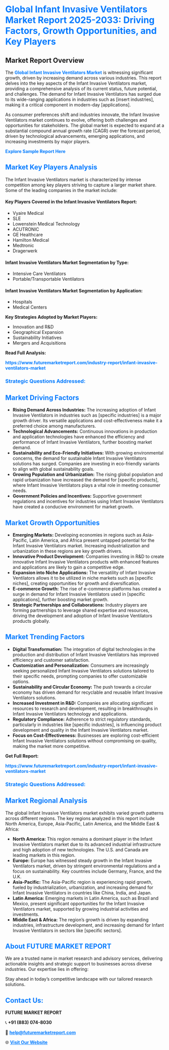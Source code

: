 <h1 style="color: #007BFF;">Global Infant Invasive Ventilators Market Report 2025-2033: Driving Factors, Growth Opportunities, and Key Players</h1>

<section id="overview">
<h2>Market Report Overview</h2>
<p>The <a href="https://www.futuremarketreport.com/industry-report/infant-invasive-ventilators-market" style="color: #007BFF; text-decoration: none;"><strong>Global Infant Invasive Ventilators Market</strong></a> is witnessing significant growth, driven by increasing demand across various industries. This report delves into the key aspects of the Infant Invasive Ventilators market, providing a comprehensive analysis of its current status, future potential, and challenges. The demand for Infant Invasive Ventilators has surged due to its wide-ranging applications in industries such as [insert industries], making it a critical component in modern-day [applications].</p>
<p>As consumer preferences shift and industries innovate, the Infant Invasive Ventilators market continues to evolve, offering both challenges and opportunities for stakeholders. The global market is expected to expand at a substantial compound annual growth rate (CAGR) over the forecast period, driven by technological advancements, emerging applications, and increasing investments by major players.</p>
</section>

<section id="overview">
<p><a href="https://www.futuremarketreport.com/request-sample/reportId=78815" style="color: #007BFF; text-decoration: none;"><strong>Explore Sample Report Here</strong></a></p>
</section>

<section id="key-players">
<h2 style="color: #007BFF;">Market Key Players Analysis</h2>
<p>The Infant Invasive Ventilators market is characterized by intense competition among key players striving to capture a larger market share. Some of the leading companies in the market include:</p>
<h4>Key Players Covered in the Infant Invasive Ventilators Report:</h4>
<ul><li>Vyaire Medical</li><li>SLE</li><li>Lowenstein Medical Technology</li><li>ACUTRONIC</li><li>GE Healthcare</li><li>Hamilton Medical</li><li>Medtronic</li><li>Dragerwerk</li></ul>
<h4>Infant Invasive Ventilators Market Segmentation by Type:</h4>
<ul><li>Intensive Care Ventilators</li><li>Portable/Transportable Ventilators</li></ul>

<h4>Infant Invasive Ventilators Market Segmentation by Application:</h4>
<ul><li>Hospitals</li><li>Medical Centers</li></ul>
<p><strong>Key Strategies Adopted by Market Players:</strong></p>
<ul>
<li>Innovation and R&D</li>
<li>Geographical Expansion</li>
<li>Sustainability Initiatives</li>
<li>Mergers and Acquisitions</li>
</ul>
</section>

<section>
<p><strong>Read Full Analysis: </strong></p><a href="https://www.futuremarketreport.com/industry-report/infant-invasive-ventilators-market" style="color: #007BFF; text-decoration: none;"><strong>https://www.futuremarketreport.com/industry-report/infant-invasive-ventilators-market</strong></a>
<h3 style="color: #007BFF;">Strategic Questions Addressed:</h3>
</section>

<section id="driving-factors">
<h2 style="color: #007BFF;">Market Driving Factors</h2>
<ul>
<li><strong>Rising Demand Across Industries:</strong> The increasing adoption of Infant Invasive Ventilators in industries such as [specific industries] is a major growth driver. Its versatile applications and cost-effectiveness make it a preferred choice among manufacturers.</li>
<li><strong>Technological Advancements:</strong> Continuous innovations in production and application technologies have enhanced the efficiency and performance of Infant Invasive Ventilators, further boosting market demand.</li>
<li><strong>Sustainability and Eco-Friendly Initiatives:</strong> With growing environmental concerns, the demand for sustainable Infant Invasive Ventilators solutions has surged. Companies are investing in eco-friendly variants to align with global sustainability goals.</li>
<li><strong>Growing Population and Urbanization:</strong> The rising global population and rapid urbanization have increased the demand for [specific products], where Infant Invasive Ventilators plays a vital role in meeting consumer needs.</li>
<li><strong>Government Policies and Incentives:</strong> Supportive government regulations and incentives for industries using Infant Invasive Ventilators have created a conducive environment for market growth.</li>
</ul>
</section>

<section id="growth-opportunities">
<h2 style="color: #007BFF;">Market Growth Opportunities</h2>
<ul>
<li><strong>Emerging Markets:</strong> Developing economies in regions such as Asia-Pacific, Latin America, and Africa present untapped potential for the Infant Invasive Ventilators market. Increasing industrialization and urbanization in these regions are key growth drivers.</li>
<li><strong>Innovative Product Development:</strong> Companies investing in R&D to create innovative Infant Invasive Ventilators products with enhanced features and applications are likely to gain a competitive edge.</li>
<li><strong>Expansion into Niche Applications:</strong> The versatility of Infant Invasive Ventilators allows it to be utilized in niche markets such as [specific niches], creating opportunities for growth and diversification.</li>
<li><strong>E-commerce Growth:</strong> The rise of e-commerce platforms has created a surge in demand for Infant Invasive Ventilators used in [specific applications], further boosting market growth.</li>
<li><strong>Strategic Partnerships and Collaborations:</strong> Industry players are forming partnerships to leverage shared expertise and resources, driving the development and adoption of Infant Invasive Ventilators products globally.</li>
</ul>
</section>

<section id="trending-factors">
<h2 style="color: #007BFF;">Market Trending Factors</h2>
<ul>
<li><strong>Digital Transformation:</strong> The integration of digital technologies in the production and distribution of Infant Invasive Ventilators has improved efficiency and customer satisfaction.</li>
<li><strong>Customization and Personalization:</strong> Consumers are increasingly seeking personalized Infant Invasive Ventilators solutions tailored to their specific needs, prompting companies to offer customizable options.</li>
<li><strong>Sustainability and Circular Economy:</strong> The push towards a circular economy has driven demand for recyclable and reusable Infant Invasive Ventilators solutions.</li>
<li><strong>Increased Investment in R&D:</strong> Companies are allocating significant resources to research and development, resulting in breakthroughs in Infant Invasive Ventilators technology and applications.</li>
<li><strong>Regulatory Compliance:</strong> Adherence to strict regulatory standards, particularly in industries like [specific industries], is influencing product development and quality in the Infant Invasive Ventilators market.</li>
<li><strong>Focus on Cost-Effectiveness:</strong> Businesses are exploring cost-efficient Infant Invasive Ventilators solutions without compromising on quality, making the market more competitive.</li>
</ul>
</section>

<section>
<p><strong>Get Full Report: </strong></p><a href="https://www.futuremarketreport.com/industry-report/infant-invasive-ventilators-market" style="color: #007BFF; text-decoration: none;"><strong>https://www.futuremarketreport.com/industry-report/infant-invasive-ventilators-market</strong></a>
<h3 style="color: #007BFF;">Strategic Questions Addressed:</h3>
</section>


<section id="regional-analysis">
<h2 style="color: #007BFF;">Market Regional Analysis</h2>
<p>The global Infant Invasive Ventilators market exhibits varied growth patterns across different regions. The key regions analyzed in this report include North America, Europe, Asia-Pacific, Latin America, and the Middle East & Africa:</p>
<ul>
<li><strong>North America:</strong> This region remains a dominant player in the Infant Invasive Ventilators market due to its advanced industrial infrastructure and high adoption of new technologies. The U.S. and Canada are leading markets in this region.</li>
<li><strong>Europe:</strong> Europe has witnessed steady growth in the Infant Invasive Ventilators market, driven by stringent environmental regulations and a focus on sustainability. Key countries include Germany, France, and the U.K.</li>
<li><strong>Asia-Pacific:</strong> The Asia-Pacific region is experiencing rapid growth, fueled by industrialization, urbanization, and increasing demand for Infant Invasive Ventilators in countries like China, India, and Japan.</li>
<li><strong>Latin America:</strong> Emerging markets in Latin America, such as Brazil and Mexico, present significant opportunities for the Infant Invasive Ventilators market, supported by growing industrial activities and investments.</li>
<li><strong>Middle East & Africa:</strong> The region’s growth is driven by expanding industries, infrastructure development, and increasing demand for Infant Invasive Ventilators in sectors like [specific sectors].</li>
</ul>
</section>

<footer>
<h2 style="color: #007BFF;">About FUTURE MARKET REPORT</h2>
<p>We are a trusted name in market research and advisory services, delivering actionable insights and strategic support to businesses across diverse industries. Our expertise lies in offering:</p>

<p>Stay ahead in today’s competitive landscape with our tailored research solutions.</p>

<h2 style="color: #007BFF;">Contact Us:</h2>
<p><strong>FUTURE MARKET REPORT</strong></p>
<p>📞 <strong>+91 (883) 074-8030</strong></p>
<p>📧 <strong><a href="mailto:help@futuremarketreport.com" style="color: #007BFF;">help@futuremarketreport.com</a></strong></p>
<p>🌐 <strong><a href="https://www.futuremarketreport.com/" style="color: #007BFF;">Visit Our Website</a></strong></p>
</footer>